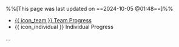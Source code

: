 
%%[This page was last updated on ==2024-10-05 @01:48==]%%

<nav>
  <ul class="pagination pagination-lg">
    <li class="page-item"><a class="page-link" href="{{baseUrl}}/contents/tp-progress-team.html"> {{ icon_team }} Team Progress</a></li>
    <li class="page-item active"><a class="page-link" > {{ icon_individual }} Individual Progress</a></li>
  </ul>
</nav>
<p/>


...
    
